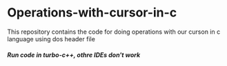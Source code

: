 # Operations-with-cursor-in-c
This repository contains the code for doing operations with our curson in  c language using dos header file

##### Run code in turbo-c++, othre IDEs don't work
